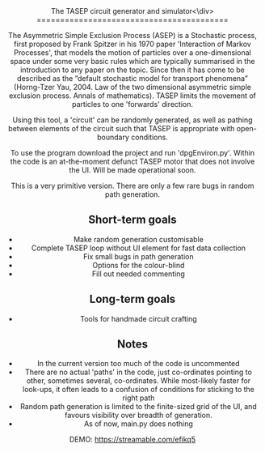 <div align="center">The TASEP circuit generator and simulator<\div>
=========================================

The Asymmetric Simple Exclusion Process (ASEP) is a Stochastic process,
first proposed by Frank Spitzer in his 1970 paper 'Interaction of Markov Processes', that models the motion
of particles over a one-dimensional space under some very basic rules which are typically summarised in the introduction to any paper on the topic.
Since then it has come to be described as the ”default stochastic model for
transport phenomena” (Horng-Tzer Yau, 2004. Law of the two dimensional asymmetric simple exclusion
process. Annals of mathematics). TASEP limits the movement of particles to one 'forwards' direction.

Using this tool, a 'circuit' can be randomly generated, as well as pathing between elements of the circuit such
that TASEP is appropriate with open-boundary conditions.

To use the program download the project and run 'dpgEnviron.py'. Within the code is an at-the-moment
defunct TASEP motor that does not involve the UI. Will be made operational soon.

This is a very primitive version. There are only a few rare bugs in random path generation.

Short-term goals
----------
- Make random generation customisable
- Complete TASEP loop without UI element for fast data collection
- Fix small bugs in path generation
- Options for the colour-blind
- Fill out needed commenting

Long-term goals
---------------
- Tools for handmade circuit crafting

Notes
---
- In the current version too much of the code is uncommented
- There are no actual 'paths' in the code, just co-ordinates pointing to other, sometimes several, co-ordinates.
  While most-likely faster for look-ups, it often leads to a confusion of conditions for sticking to the right path
- Random path generation is limited to the finite-sized grid of the UI, and favours visibility over
  breadth of generation.
- As of now, main.py does nothing

DEMO:  https://streamable.com/efikq5 
